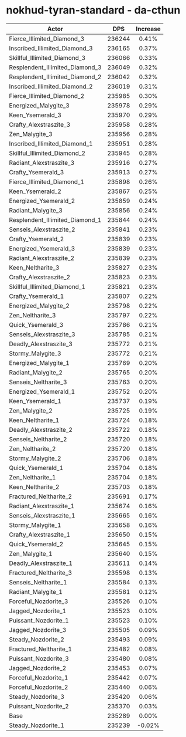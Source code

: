 # nokhud-tyran-standard - da-cthun
| Actor | DPS | Increase |
|---|:---:|:---:|
|Fierce_Illimited_Diamond_3|236244|0.41%|
|Inscribed_Illimited_Diamond_3|236165|0.37%|
|Skillful_Illimited_Diamond_3|236066|0.33%|
|Resplendent_Illimited_Diamond_3|236049|0.32%|
|Resplendent_Illimited_Diamond_2|236042|0.32%|
|Inscribed_Illimited_Diamond_2|236019|0.31%|
|Fierce_Illimited_Diamond_2|235985|0.30%|
|Energized_Malygite_3|235978|0.29%|
|Keen_Ysemerald_3|235970|0.29%|
|Crafty_Alexstraszite_3|235958|0.28%|
|Zen_Malygite_3|235956|0.28%|
|Inscribed_Illimited_Diamond_1|235951|0.28%|
|Skillful_Illimited_Diamond_2|235945|0.28%|
|Radiant_Alexstraszite_3|235916|0.27%|
|Crafty_Ysemerald_3|235913|0.27%|
|Fierce_Illimited_Diamond_1|235898|0.26%|
|Keen_Ysemerald_2|235867|0.25%|
|Energized_Ysemerald_2|235859|0.24%|
|Radiant_Malygite_3|235856|0.24%|
|Resplendent_Illimited_Diamond_1|235844|0.24%|
|Senseis_Alexstraszite_2|235841|0.23%|
|Crafty_Ysemerald_2|235839|0.23%|
|Energized_Ysemerald_3|235839|0.23%|
|Radiant_Alexstraszite_2|235839|0.23%|
|Keen_Neltharite_3|235827|0.23%|
|Crafty_Alexstraszite_2|235823|0.23%|
|Skillful_Illimited_Diamond_1|235821|0.23%|
|Crafty_Ysemerald_1|235807|0.22%|
|Energized_Malygite_2|235798|0.22%|
|Zen_Neltharite_3|235797|0.22%|
|Quick_Ysemerald_3|235786|0.21%|
|Senseis_Alexstraszite_3|235785|0.21%|
|Deadly_Alexstraszite_3|235772|0.21%|
|Stormy_Malygite_3|235772|0.21%|
|Energized_Malygite_1|235769|0.20%|
|Radiant_Malygite_2|235765|0.20%|
|Senseis_Neltharite_3|235763|0.20%|
|Energized_Ysemerald_1|235752|0.20%|
|Keen_Ysemerald_1|235737|0.19%|
|Zen_Malygite_2|235725|0.19%|
|Keen_Neltharite_1|235724|0.18%|
|Deadly_Alexstraszite_2|235722|0.18%|
|Senseis_Neltharite_2|235720|0.18%|
|Zen_Neltharite_2|235720|0.18%|
|Stormy_Malygite_2|235706|0.18%|
|Quick_Ysemerald_1|235704|0.18%|
|Zen_Neltharite_1|235704|0.18%|
|Keen_Neltharite_2|235703|0.18%|
|Fractured_Neltharite_2|235691|0.17%|
|Radiant_Alexstraszite_1|235674|0.16%|
|Senseis_Alexstraszite_1|235665|0.16%|
|Stormy_Malygite_1|235658|0.16%|
|Crafty_Alexstraszite_1|235650|0.15%|
|Quick_Ysemerald_2|235645|0.15%|
|Zen_Malygite_1|235640|0.15%|
|Deadly_Alexstraszite_1|235611|0.14%|
|Fractured_Neltharite_3|235598|0.13%|
|Senseis_Neltharite_1|235584|0.13%|
|Radiant_Malygite_1|235581|0.12%|
|Forceful_Nozdorite_3|235526|0.10%|
|Jagged_Nozdorite_1|235523|0.10%|
|Puissant_Nozdorite_1|235523|0.10%|
|Jagged_Nozdorite_3|235505|0.09%|
|Steady_Nozdorite_2|235493|0.09%|
|Fractured_Neltharite_1|235482|0.08%|
|Puissant_Nozdorite_3|235480|0.08%|
|Jagged_Nozdorite_2|235453|0.07%|
|Forceful_Nozdorite_1|235442|0.07%|
|Forceful_Nozdorite_2|235440|0.06%|
|Steady_Nozdorite_3|235420|0.06%|
|Puissant_Nozdorite_2|235370|0.03%|
|Base|235289|0.00%|
|Steady_Nozdorite_1|235239|-0.02%|
